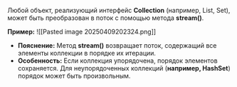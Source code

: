 
Любой объект, реализующий интерфейс **Collection** (например, List, Set), может быть преобразован в поток с помощью метода **stream()**.

**Пример:**
![[Pasted image 20250409202324.png]]
- **Пояснение:** Метод **stream()** возвращает поток, содержащий все элементы коллекции в порядке их итерации.
- **Особенность:** Если коллекция упорядочена, порядок элементов сохраняется. Для неупорядоченных коллекций (**например, HashSet**) порядок может быть произвольным.